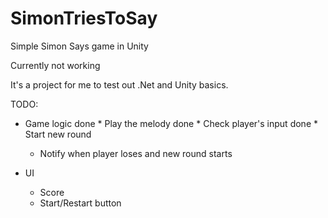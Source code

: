 # SimonTriesToSay
Simple Simon Says game in Unity 

Currently not working

It's a project for me to test out .Net and Unity basics.

TODO:
- Game logic
done  * Play the melody
done  * Check player's input
done  * Start new round
  
  * Notify when player loses and new round starts

- UI
  * Score
  * Start/Restart button